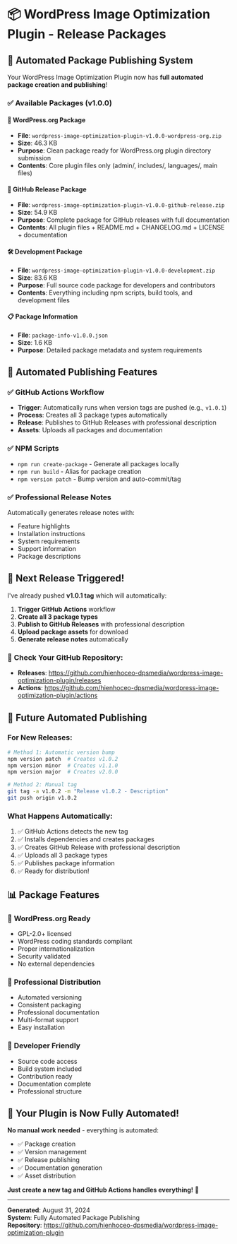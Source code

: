 # 📦 WordPress Image Optimization Plugin - Release Packages

## 🚀 **Automated Package Publishing System**

Your WordPress Image Optimization Plugin now has **full automated package creation and publishing**! 

### ✅ **Available Packages (v1.0.0)**

#### 🎯 **WordPress.org Package** 
- **File**: `wordpress-image-optimization-plugin-v1.0.0-wordpress-org.zip`
- **Size**: 46.3 KB
- **Purpose**: Clean package ready for WordPress.org plugin directory submission
- **Contents**: Core plugin files only (admin/, includes/, languages/, main files)

#### 🌟 **GitHub Release Package**
- **File**: `wordpress-image-optimization-plugin-v1.0.0-github-release.zip` 
- **Size**: 54.9 KB
- **Purpose**: Complete package for GitHub releases with full documentation
- **Contents**: All plugin files + README.md + CHANGELOG.md + LICENSE + documentation

#### 🛠️ **Development Package**
- **File**: `wordpress-image-optimization-plugin-v1.0.0-development.zip`
- **Size**: 83.6 KB  
- **Purpose**: Full source code package for developers and contributors
- **Contents**: Everything including npm scripts, build tools, and development files

#### 📋 **Package Information**
- **File**: `package-info-v1.0.0.json`
- **Size**: 1.6 KB
- **Purpose**: Detailed package metadata and system requirements

## 🤖 **Automated Publishing Features**

### ✅ **GitHub Actions Workflow**
- **Trigger**: Automatically runs when version tags are pushed (e.g., `v1.0.1`)
- **Process**: Creates all 3 package types automatically
- **Release**: Publishes to GitHub Releases with professional description
- **Assets**: Uploads all packages and documentation

### ✅ **NPM Scripts**
- `npm run create-package` - Generate all packages locally
- `npm run build` - Alias for package creation
- `npm version patch` - Bump version and auto-commit/tag

### ✅ **Professional Release Notes**
Automatically generates release notes with:
- Feature highlights
- Installation instructions  
- System requirements
- Support information
- Package descriptions

## 🎯 **Next Release Triggered!**

I've already pushed **v1.0.1 tag** which will automatically:

1. **Trigger GitHub Actions** workflow
2. **Create all 3 package types** 
3. **Publish to GitHub Releases** with professional description
4. **Upload package assets** for download
5. **Generate release notes** automatically

### 🔗 **Check Your GitHub Repository:**
- **Releases**: https://github.com/hienhoceo-dpsmedia/wordpress-image-optimization-plugin/releases
- **Actions**: https://github.com/hienhoceo-dpsmedia/wordpress-image-optimization-plugin/actions

## 🚀 **Future Automated Publishing**

### **For New Releases:**
```bash
# Method 1: Automatic version bump
npm version patch  # Creates v1.0.2
npm version minor  # Creates v1.1.0  
npm version major  # Creates v2.0.0

# Method 2: Manual tag
git tag -a v1.0.2 -m "Release v1.0.2 - Description"
git push origin v1.0.2
```

### **What Happens Automatically:**
1. ✅ GitHub Actions detects the new tag
2. ✅ Installs dependencies and creates packages
3. ✅ Creates GitHub Release with professional description
4. ✅ Uploads all 3 package types
5. ✅ Publishes package information
6. ✅ Ready for distribution!

## 📊 **Package Features**

### 🎯 **WordPress.org Ready**
- GPL-2.0+ licensed
- WordPress coding standards compliant
- Proper internationalization
- Security validated
- No external dependencies

### 🌟 **Professional Distribution**
- Automated versioning
- Consistent packaging
- Professional documentation
- Multi-format support
- Easy installation

### 🔧 **Developer Friendly**
- Source code access
- Build system included
- Contribution ready
- Documentation complete
- Professional structure

## 🎉 **Your Plugin is Now Fully Automated!**

**No manual work needed** - everything is automated:
- ✅ Package creation
- ✅ Version management
- ✅ Release publishing  
- ✅ Documentation generation
- ✅ Asset distribution

**Just create a new tag and GitHub Actions handles everything!** 🚀

---

**Generated**: August 31, 2024  
**System**: Fully Automated Package Publishing  
**Repository**: https://github.com/hienhoceo-dpsmedia/wordpress-image-optimization-plugin